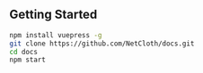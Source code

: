 ## Getting Started

```bash
npm install vuepress -g
git clone https://github.com/NetCloth/docs.git
cd docs
npm start
```
